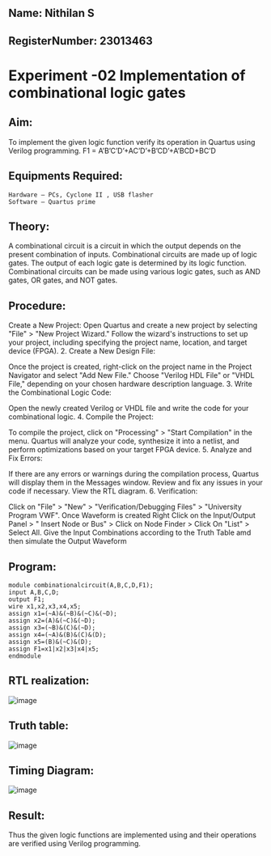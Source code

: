 ## Name: Nithilan S

## RegisterNumber: 23013463

# Experiment -02 Implementation of combinational logic gates

## Aim:
To implement the given logic function verify its operation in Quartus using Verilog programming.
F1 = A’B’C’D’+AC’D’+B’CD’+A’BCD+BC’D


## Equipments Required:
```
Hardware – PCs, Cyclone II , USB flasher
Software – Quartus prime
```

## Theory:
A combinational circuit is a circuit in which the output depends on the present combination of inputs. Combinational circuits are made up of logic gates. The output of each logic gate is determined by its logic function. Combinational circuits can be made using various logic gates, such as AND gates, OR gates, and NOT gates.

## Procedure:

Create a New Project:
Open Quartus and create a new project by selecting "File" > "New Project Wizard." Follow the wizard's instructions to set up your project, including specifying the project name, location, and target device (FPGA). 2. Create a New Design File:

Once the project is created, right-click on the project name in the Project Navigator and select "Add New File." Choose "Verilog HDL File" or "VHDL File," depending on your chosen hardware description language. 3. Write the Combinational Logic Code:

Open the newly created Verilog or VHDL file and write the code for your combinational logic. 4. Compile the Project:

To compile the project, click on "Processing" > "Start Compilation" in the menu. Quartus will analyze your code, synthesize it into a netlist, and perform optimizations based on your target FPGA device. 5. Analyze and Fix Errors:

If there are any errors or warnings during the compilation process, Quartus will display them in the Messages window. Review and fix any issues in your code if necessary. View the RTL diagram. 6. Verification:

Click on "File" > "New" > "Verification/Debugging Files" > "University Program VWF". Once Waveform is created Right Click on the Input/Output Panel > " Insert Node or Bus" > Click on Node Finder > Click On "List" > Select All. Give the Input Combinations according to the Truth Table amd then simulate the Output Waveform


## Program:
```
module combinationalcircuit(A,B,C,D,F1);
input A,B,C,D;
output F1;
wire x1,x2,x3,x4,x5;
assign x1=(~A)&(~B)&(~C)&(~D);
assign x2=(A)&(~C)&(~D);
assign x3=(~B)&(C)&(~D);
assign x4=(~A)&(B)&(C)&(D);
assign x5=(B)&(~C)&(D);
assign F1=x1|x2|x3|x4|x5;
endmodule 
```

## RTL realization:
![image](https://github.com/nithilans060306/Experiment--02-Implementation-of-combinational-logic-/assets/147473026/a1983d15-c493-4015-bbc3-2b640c420b50)

## Truth table:
![image](https://github.com/nithilans060306/Experiment--02-Implementation-of-combinational-logic-/assets/147473026/f2cfdd4d-ba36-460c-8c4e-edceb14e351c)

## Timing Diagram:
![image](https://github.com/nithilans060306/Experiment--02-Implementation-of-combinational-logic-/assets/147473026/7513f89d-013d-4493-9aa0-9befa49e7056)

## Result:
Thus the given logic functions are implemented using  and their operations are verified using Verilog programming.
